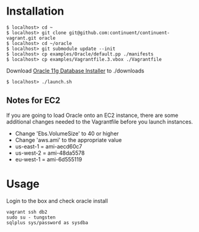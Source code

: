# Installation

    $ localhost> cd ~
    $ localhost> git clone git@github.com:continuent/continuent-vagrant.git oracle
    $ localhost> cd ~/oracle
    $ localhost> git submodule update --init
    $ localhost> cp examples/Oracle/default.pp ./manifests
    $ localhost> cp examples/Vagrantfile.3.vbox ./Vagrantfile
    
Download [Oracle 11g Database Installer](http://www.oracle.com/technetwork/database/enterprise-edition/downloads/112010-linx8664soft-100572.html) to ./downloads
    
    $ localhost> ./launch.sh

## Notes for EC2

If you are going to load Oracle onto an EC2 instance, there are some additional changes needed to the Vagrantfile before you launch instances.

* Change 'Ebs.VolumeSize' to 40 or higher
* Change 'aws.ami' to the appropriate value
 * us-east-1 = ami-aecd60c7
 * us-west-2 = ami-48da5578
 * eu-west-1 = ami-6d555119

# Usage

Login to the box and check oracle install

    vagrant ssh db2
    sudo su - tungsten
    sqlplus sys/password as sysdba
